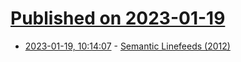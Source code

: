 # [Published on 2023-01-19](index.md)

* [2023-01-19, 10:14:07](https://news.ycombinator.com/item?id=34438665) - [Semantic Linefeeds (2012)](https://rhodesmill.org/brandon/2012/one-sentence-per-line/)
